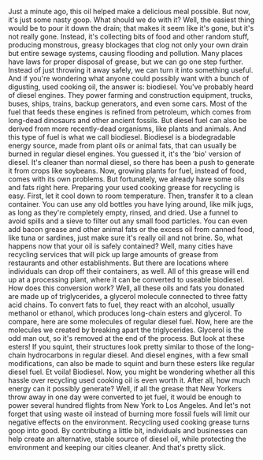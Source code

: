 Just a minute ago, this oil helped make a delicious meal possible. But now, it's just some nasty goop. What should we do with it? Well, the easiest thing would be to pour it down the drain; that makes it seem like it's gone, but it's not really gone. Instead, it's collecting bits of food and other random stuff, producing monstrous, greasy blockages that clog not only your own drain but entire sewage systems, causing flooding and pollution. Many places have laws for proper disposal of grease, but we can go one step further. Instead of just throwing it away safely, we can turn it into something useful. And if you're wondering what anyone could possibly want with a bunch of digusting, used cooking oil, the answer is: biodiesel. You've probably heard of diesel engines. They power farming and construction equipment, trucks, buses, ships, trains, backup generators, and even some cars. Most of the fuel that feeds these engines is refined from petroleum, which comes from long-dead dinosaurs and other ancient fossils. But diesel fuel can also be derived from more recently-dead organisms, like plants and animals. And this type of fuel is what we call biodiesel. Biodiesel is a biodegradable energy source, made from plant oils or animal fats, that can usually be burned in regular diesel engines. You guessed it, it's the 'bio' version of diesel. It's cleaner than normal diesel, so there has been a push to generate it from crops like soybeans. Now, growing plants for fuel, instead of food, comes with its own problems. But fortunately, we already have some oils and fats right here. Preparing your used cooking grease for recycling is easy. First, let it cool down to room temperature. Then, transfer it to a clean container. You can use any old bottles you have lying around, like milk jugs, as long as they're completely empty, rinsed, and dried. Use a funnel to avoid spills and a sieve to filter out any small food particles. You can even add bacon grease and other animal fats or the excess oil from canned food, like tuna or sardines, just make sure it's really oil and not brine. So, what happens now that your oil is safely contained? Well, many cities have recycling services that will pick up large amounts of grease from restaurants and other establishments. But there are locations where individuals can drop off their containers, as well. All of this grease will end up at a processing plant, where it can be converted to useable biodiesel. How does this conversion work? Well, all these oils and fats you donated are made up of triglycerides, a glycerol molecule connected to three fatty acid chains. To convert fats to fuel, they react with an alcohol, usually methanol or ethanol, which produces long-chain esters and glycerol. To compare, here are some molecules of regular diesel fuel. Now, here are the molecules we created by breaking apart the triglycerides. Glycerol is the odd man out, so it's removed at the end of the process. But look at these esters! If you squint, their structures look pretty similar to those of the long-chain hydrocarbons in regular diesel. And diesel engines, with a few small modifications, can also be made to squint and burn these esters like regular diesel fuel. Et voila! Biodiesel. Now, you might be wondering whether all this hassle over recycling used cooking oil is even worth it. After all, how much energy can it possibly generate? Well, if all the grease that New Yorkers throw away in one day were converted to jet fuel, it would be enough to power several hundred flights from New York to Los Angeles. And let's not forget that using waste oil instead of burning more fossil fuels will limit our negative effects on the environment. Recycling used cooking grease turns goop into good. By contributing a little bit, individuals and businesses can help create an alternative, stable source of diesel oil, while protecting the environment and keeping our cities cleaner. And that's pretty slick. 